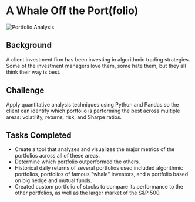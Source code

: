 # A Whale Off the Port(folio)

![Portfolio Analysis](Images/portfolio-analysis.png)

## Background

A client investment firm has been investing in algorithmic trading strategies. Some of the investment managers love them, some hate them, but they all think their way is best.

## Challenge 

Apply quantitative analysis techniques using Python and Pandas so the client can identify which portfolio is performing the best across multiple areas: volatility, returns, risk, and Sharpe ratios.

## Tasks Completed

* Create a tool that analyzes and visualizes the major metrics of the portfolios across all of these areas.
* Determine which portfolio outperformed the others.
* Historical daily returns of several portfolios  used included algorithmic portfolios, portfolios of famous "whale" investors, and a portfolio based on big hedge and mutual funds. 
* Created custom portfolio of stocks to compare its performance to the other portfolios, as well as the larger market of the S&P 500.
